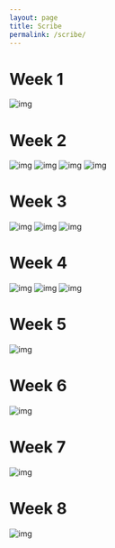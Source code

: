 ```yaml
---
layout: page
title: Scribe
permalink: /scribe/
---
```


# Week 1
![img](https://i.imgur.com/eN6Ru9Y.jpg)

# Week 2
![img](https://i.imgur.com/G9t8CJq.jpg)
![img](https://i.imgur.com/bUQOGYd.jpg)
![img](https://i.imgur.com/Yb8JDsD.jpg)
![img](https://i.imgur.com/UgZX4ta.jpg)

# Week 3
![img](https://i.imgur.com/USRctPp.jpg)
![img](https://i.imgur.com/l3WNJs6.jpg)
![img](https://i.imgur.com/pS0vjYh.jpg)

# Week 4
![img]()
![img]()
![img]()

# Week 5
![img]()

# Week 6
![img]()

# Week 7
![img]()

# Week 8
![img]()
